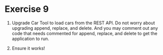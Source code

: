 # Exercise 9

1. Upgrade Car Tool to load cars from the REST API. Do not worry about upgrading append, replace, and delete. And you may comment out any code that needs commented for append, replace, and delete to get the application to run.

2. Ensure it works!